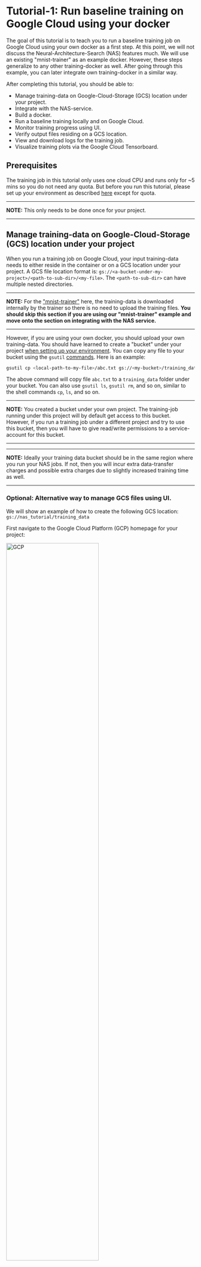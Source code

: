 # **Tutorial-1: Run baseline training on Google Cloud using your docker**

The goal of this tutorial is to teach you to run a baseline training
job on Google Cloud using your own docker as a first step. At
this point, we will not discuss the
 Neural-Architecture-Search (NAS) features much. We will use an existing
"mnist-trainer" as an example docker. However, these steps generalize to any
other training-docker as well. After going through this example,
you can later integrate own training-docker in a similar way.

After completing this tutorial, you should be able to:

-   Manage training-data on Google-Cloud-Storage (GCS) location under your
    project.
-   Integrate with the NAS-service.
-   Build a docker.
-   Run a baseline training locally and on Google Cloud.
-   Monitor training progress using UI.
-   Verify output files residing on a GCS location.
-   View and download logs for the training job.
-   Visualize training plots via the Google Cloud Tensorboard.

## Prerequisites

The training job in this tutorial only uses one cloud CPU and runs only
for ~5 mins so you do not need any quota.
But before you run this tutorial, please set up your environment as described
[here](https://cloud.google.com/vertex-ai/docs/training/neural-architecture-search/environment-setup)
except for quota.

---
**NOTE:** This only needs to be done once for your project.

---

## Manage training-data on Google-Cloud-Storage (GCS) location under your project

When you run a training job on Google Cloud, your input training-data needs
to either reside in the container or
on a GCS location under your project. A GCS file location format is:
`gs://<a-bucket-under-my-project>/<path-to-sub-dir>/<my-file>`.
The `<path-to-sub-dir>` can have multiple nested directories.

---
**NOTE:** For the ["mnist-trainer"](https://github.com/google/vertex-ai-nas/blob/main/third_party/tutorial/mnist_train.py)
here, the training-data is downloaded
internally by the trainer so there is no need to upload the training files.
**You should skip this section if you are using our "mnist-trainer" example
and move onto the section on integrating with the NAS service.**

---

However, if you are using your own docker, you should upload your own
training-data. You should have learned to create a "bucket" under your
project [when setting up your environment](https://cloud.google.com/vertex-ai/docs/training/neural-architecture-search/environment-setup#set-up-cloud-storage).
You can copy any file to your bucket using the `gsutil`
[commands](https://cloud.google.com/storage/docs/quickstart-gsutil).
Here is an example:

```sh
gsutil cp <local-path-to-my-file>/abc.txt gs://<my-bucket>/training_data/
```

The above command will copy file `abc.txt` to a `training_data` folder
under your bucket. You can also use `gsutil ls`, `gsutil rm`, and so on,
similar to the shell commands `cp`, `ls`, and so on.

---
**NOTE:** You created a bucket under your own project. The training-job running
under this project will by default get access to this bucket. However, if you
run a training job under a different project and try to use this bucket,
then you will have to give
read/write permissions to a service-account for this bucket.

---

---
**NOTE:** Ideally your training data bucket should be in the same
region where you run your NAS jobs. If not, then you will incur
extra data-transfer charges and possible extra charges due to
slightly increased training time as well.

---

### Optional: Alternative way to manage GCS files using UI.

We will show an example of how to create the
following GCS location: `gs://nas_tutorial/training_data`

First navigate to the Google Cloud Platform (GCP) homepage for your project:

<img src="images/gcp.png" alt="GCP" width="70%"/>

In the search-box, type "storage" and
then click on "Browser" in the drop-down options. This should take you to the
storage-browser for your project:

<img src="images/gcp_storage.png" alt="GCP Storage" width="70%"/>

Click on "CREATE BUCKET" and type
`nas_tutorial` as the "bucket-name":

<img src="images/create_bucket.png" alt="Create Bucket" width="70%"/>

Choose default options for the rest of the
settings and then finish creating the bucket by clicking "CREATE". This should
take you to the bucket-browser:

<img src="images/create_folder.png" alt="Create Directory" width="70%"/>

Here, you should click on "CREATE FOLDER" and create a folder named
`training_data`.

## Integrate with the NAS service

We will start with a simple "mnist-trainer" code: [`mnist_train.py`](https://github.com/google/vertex-ai-nas/blob/main/third_party/tutorial/mnist_train.py) and will modify it to
integrate with the NAS-service. The final modified file after this tutorial is
`tutorial1_mnist_search.py`. You can use these changes as an example
when using your own trainer code.

1.  Ingest mandatory flags from the NAS-Service.

    The NAS-service will send some mandatory arguments to your trainer via
    flags. You will add the following flags to your trainer to support this.

    ```py
    # Nas-service related flags.
    parser.add_argument(
        '--nas_params_str', type=str, help='Nas args serialized in JSON string.')
    # NOTE: Although this flag is injected as "job-dir", it is consumed
    # in the code as "argv.job_dir" instead of the hyphen.
    parser.add_argument(
        '--job-dir', type=str, default='tmp', help='Job output directory.')
    parser.add_argument(
        '--retrain_search_job_dir',
        type=str,
        help='The job dir of the NAS search job to retrain.')
    parser.add_argument(
        '--retrain_search_job_trials',
        type=str,
        help='A list of trial IDs of the NAS search job to retrain, '
        'separated by comma.')
    ```
    **For now, we will not go into details of these flags because we just want
    to run a baseline training. We will only use them as placeholders.**
    However, the `job-dir` flag is important for this tutorial because
    it will be used as the output-directory for this training-job.

    ---
    **NOTE:** Although the flag is declared as `job-dir`, it is used eventually as
    `job_dir` in the code. This is as intended. This happens because
    ["argparse" library converts the hyphen to underscore](https://docs.python.org/dev/library/argparse.html#dest).

    ---

    This directory will be a GCS
    location when the job runs on Google Cloud. The Vertex Neural Architecture
    Search service sets the value of this GCS location as an
    environment variable. If this environment variable is set, then
    we will override
    the `job-dir` flag to this variable using the `cloud_nas_utils` library:

    ```py
    argv.job_dir = cloud_nas_utils.get_job_dir_from_environment_if_exist(
      current_job_dir=argv.job_dir)
    ```

    The next step will guide you how to
    modify your trainer-code to use this as the output directory.

1.  Modify file I/O to work with the GCS location.

    [GCS-Fuse](https://cloud.google.com/storage/docs/gcs-fuse)
    mounts GCS buckets to the `/gcs/` directory of each
    cloud training node. So to use GCS in a cloud NAS job, you do
    not need to do any additional work except the following minor change:
    the file paths need to be converted from `gs://<bucket>/` to `/gcs/<bucket>`
    before you start training in your trainer code. You can use our helper
    library function in `gcs_path_utils.py` (show in `tutorial1_mnist_search.py`):
    ```py
    # Convert gs:// path to /gcs/ path.
    argv.job_dir = gcs_path_utils.gcs_fuse_path(argv.job_dir)
    ```

    ---
    **NOTE:** Although straightforward and useful for most use cases,
    this approach has the following limitations:
      - When running the training locally, it is recommended to use your
      local test file. Additional steps are needed if you want to access
      GCS buckets during a local run. Read *Accessing GCS during local run*
      for further instructions.
      - GCS-Fuse is not suited for when reader and writer jobs are accessing
      the same file at the same time. For most training jobs, that does not happen.
      If you encounter this scenario, see *Alternatives to GCS-Fuse*.

    ---

    Then create the job-dir by adding the following lines:

    ```py
    # Create job-dir if it does not exist.
    if not os.path.exists(argv.job_dir):
      os.makedirs(argv.job_dir)
    ```

    ---
    **NOTE:** Although the flag is declared as `job-dir`, it is used above as
    `job_dir` in the code. This is as intended. This happens because
    ["argparse" library converts the hyphen to underscore](https://docs.python.org/dev/library/argparse.html#dest).

    ---

    The "mnist-trainer" example does not read training data from GCS or
    write output files to GCS. So we will write a *dummy* output file at the
    end of the training to the job-directory as an example.

    ```py
    # Since this trainer does not write output files, we will save out
    # dummy files here to illustrate GCS file I/O.
    with open(os.path.join(argv.job_dir, 'dummy_output.txt'),
                           'w') as fp:
      fp.write('Finished training.')
    ```

    When using your own trainer code, you can use this example
    to modify your file I/O code to work with GCS.

1.  Report a reward back to the NAS-service.

    The NAS-service expects a reward (such as accuracy) after the training.
    At the end of the training, you can use the following example to report
    a reward back via `metrics_reporter` class.

    ```py
    import metrics_reporter


    # Reporting metrics back to the NAS_service.
    metric_tag = os.environ.get('CLOUD_ML_HP_METRIC_TAG', '')
    if metric_tag:
      nas_metrics_reporter = metrics_reporter.NasMetricsReporter()
      nas_metrics_reporter.report_metrics(
          hyperparameter_metric_tag=metric_tag,
          metric_value=test_acc,
          global_step=argv.num_epochs,
          other_metrics={})
    ```

    For the above example, `test_acc` is the evaluation accuracy and the
    `argv.num_epochs` is the number of epochs. This is mainly a placeholder for
    now since we are not running a full search yet.

1.  Create a docker file for the trainer-code.

    This tutorial assumes that you are familiar with using
    [Docker](https://docs.docker.com/engine/install/ubuntu/). A docker-image
    packages all the code and dependencies required to run your trainer-code
    remotely on Google Cloud.

    We will use
    `tutorial1.Dockerfile` for the "mnist-trainer" here but you can use/create
    your own Dockerfile for your trainer-code. Note that the `ENTRYPOINT` in the
    `tutorial1.Dockerfile` is `tutorial1_mnist_search.py`.


## Build the docker

Next, you will build the docker image using the Dockerfile that was created.
The following shows how to use nas-client (`vertex_nas_cli.py`) to easily build
and push the docker image:

```sh
PROJECT=<Set your project-id>
REGION=<Set region for artifact registry>

# Set a unique docker-id below. A docker image will be overwritten by another
# with the same docker-id when built in local and pushed to remote repository.
# So it's best to add user-name and date to docker-id to avoid accidentally
# overwriting a local or remote docker image.
DATE="$(date '+%Y%m%d_%H%M%S')"
TUTORIAL_DOCKER_ID=${USER}_tutorial1_${DATE}

# NOTE: 'trainer_docker_file' flag is passed the relative path
# to the dockerfile.
python3 vertex_nas_cli.py build --project_id=${PROJECT} \
  --trainer_docker_id=${TUTORIAL_DOCKER_ID} \
  --trainer_docker_file=tutorial/tutorial1.Dockerfile \
  --region=${REGION}
```

---
**NOTE:** You need to re-build the docker-image everytime you change the code.

---

## Run a baseline training locally

Before you run training on the Google Cloud, do a local test run on your machine.
Local testing allows you to debug common issues quickly before launching jobs
on Google Cloud (which would take a few minutes to start).
To reduce debugging time, use local testing to find issues with your data
format or your custom code changes.

### Run training with docker

You can easily run local training with the docker using the nas-client
(`vertex_nas_cli.py`).

The nas-client expects a search-space to launch
the training, so for now you can pass ANY search-space as a placeholder via the
flag `search_space_module` as shown below. We will discuss this more in later
tutorials.

```sh
# You can use any local job-directory.
DATA_DIR=${PWD}/tutorial
JOB_DIR=/tmp/nas_tutorial
rm -r -f ${JOB_DIR} && mkdir ${JOB_DIR}

python3 vertex_nas_cli.py search_in_local --project_id=${PROJECT} \
--trainer_docker_id=${TUTORIAL_DOCKER_ID} \
--region=${REGION} \
--search_space_module=search_spaces.mnasnet_search_space \
--local_data_dir=${DATA_DIR} \
--local_output_dir=${JOB_DIR} \
--search_docker_flags \
dummy_input_file=dummy_input.txt \
dummy_gcs_bucket=gs://cloud-ml-nas-public \
num_epochs=2
```

---
**NOTE:** When using nas-client, the original flags to the docker
can be passed via the `--search_docker_flags`. The `--search_docker_flags`
takes a list of `<flag1>=<val1>` pairs as an input. Here, the
`num_epochs` flag is
not related to the NAS-service and is part of
the original trainer code. These docker-flags should be passed in
explicitly by the user. However, the NAS-service related flags
that you added earlier, such as `nas_params_str`, will be set
automatically by the NAS-service. The user will not pass in those.

---

Nas-client uses the `--local_data_dir` flag to mount the local data directory
to `/test_data` of the docker container. This tutorial example does not use
local data though, it just reads the `dummy_input_file` and prints a sentence:
```
Hello world.
```

After the local training runs, please verify that you can
see the output files in the `JOB_DIR`. For "mnist-trainer", you
should see `dummy_output.txt` file in the output directory.

### Run training with local binary

Another alternative way to run this tutorial locally is asking
`vertex_nas_cli.py` to run the script `tutorial1_mnist_search.py` directly
without building the docker container.

But this way needs you to install required libraries manually. You can enable
a python virtual environment for the local run:

```shell
python3 -m venv --system-site-packages nas_venv
source nas_venv/bin/activate
pip install tensorflow==2.8.0
```

Then run following commands to launch a local test:

```shell
cp tutorial/tutorial1_mnist_search.py .

python3 vertex_nas_cli.py search_in_local \
--search_space_module=search_spaces.mnasnet_search_space \
--run_local_binary=true \
--local_binary=tutorial1_mnist_search.py \
--local_output_dir=${JOB_DIR} \
--local_binary_flags \
num_epochs=2
```

## Run a baseline training on Google Cloud

Now that you have tested the docker run locally, you can launch your job on
Google Cloud. But before you do that, you should create an output GCS bucket
under your project. You should have learnt to create a "bucket" under your
project [when setting up your environment](https://cloud.google.com/vertex-ai/docs/training/neural-architecture-search/environment-setup#set-up-cloud-storage).

Use a bucket-location under your project as the `GCS_ROOT_DIR` below:

```sh

# Choose a bucket for the output directory.
GCS_ROOT_DIR=<gs://output-bucket>
# Set the region to be same as for your bucket. For example, `us-central1`.
REGION=<set the same region as the bucket>

# Setting a unique job-id so that subsequent job-runs
# do not have naming conflict.
DATE="$(date '+%Y%m%d_%H%M%S')"
JOB_NAME="tutorial1_${DATE}"

python3 vertex_nas_cli.py search \
--project_id=${PROJECT} \
--region=${REGION} \
--job_name="${JOB_NAME}" \
--trainer_docker_id=${TUTORIAL_DOCKER_ID} \
--search_space_module=search_spaces.mnasnet_search_space \
--accelerator_type="" \
--nas_target_reward_metric="top_1_accuracy" \
--root_output_dir=${GCS_ROOT_DIR} \
--max_nas_trial=1 \
--max_parallel_nas_trial=1 \
--max_failed_nas_trial=1 \
--search_docker_flags \
num_epochs=2
```

The flag `job_name` sets a name for your job. You have already learnt
about the
`trainer_docker_id`, `search_space_module`, and the docker specific
`num_epochs` flags during the local run. Let
us discuss a bit about the other flags that are used here. The `region`
flag is only needed for the Google Cloud job and it should be the same
as your GCS bucket region. The
`accelerator_type` sets the accelerator-device on Google Cloud to be used
during training. The empty-string selects a CPU device. But for your
docker you can also select a GPU of your choice.
The `nas_target_reward_metric` flag sets the name of the reward sent back to
the NAS-service by the trainer-code. Remember that you used the
`metrics_reporter` class earlier when modifying your trainer-code. The code
contained the line:

```py
metric_tag = os.environ.get('CLOUD_ML_HP_METRIC_TAG', '')
```

The `nas_target_reward_metric` flag that you set here, will be then used
to set the value for the `metric_tag`. This is just a name and will
not affect the functionality in anyway. You are free to choose any
reward-name. The `root_output_dir` sets the output bucket for this
training-job. The actual directory that will be used for output
of your training will be `<root_output_dir>/<dir_name>/nas/search/1` where
`dir_name` is a combination of `job_name` and a time-stamp and `1`
corresponds to the trial-id for your job. You can reuse the bucket
`root_output_dir` for multiple jobs.

---
**NOTE:** The nas-client can spawn many copies of the docker in
parallel using multiple machines. Each trial-instance gets a number 1, 2, ...
as a trial-id. We will discuss this in more detail in a later tutorial.
For this tutorial, you will only spawn one instance of your training-job
by setting `max_nas_trial`, `max_parallel_nas_trial`, and
`max_failed_nas_trial` as 1 for now.

---

## Monitor training progress using UI

When you launch the Google Cloud job using the nas-client,
it should print out the job link as:

```sh
View NAS Search job in the Google Cloud Console at: <cloud job link>
```

The link should take you to the job UI page which looks something like this:

<img src="vertex_images/job_ui_page.png" alt="Job-UI-page" width="70%"/>

On top, you can see your "job-name". The "job-id" is separate
from the "job-name". At the very bottom,
you can see that you ran one trial successfully. The
`top_1_accuracy` reward and `Training step` show the values
returned by the trainer via the `metrics_reporter` class.

If you click on the arrow icon on top-left, then it will show you a
list of all the jobs that you have launched on cloud for your project
*in the same region as your current job*.

By clicking the `VIEW JSON` icon next to the `Training input`
in the middle of the page, you can take a look at all the flags
that were set for this job:

<img src="vertex_images/training_input_ui.png" alt="Training-input-UI" width="70%"/>

This is useful, if you visit a previous job after a while and want to
check the parameters that were set or find out the output job directory.

## Verify output files residing on a GCS location

Please verify that you can
see the output files in the `<job_dir>/nas/search/1`
for your Google Cloud job where '1'
is the trial-id. For "mnist-trainer", you
should see `dummy_output.txt` file in the output directory. An easy way to
inspect the GCS location is to use the `gsutil`
[commands](https://cloud.google.com/storage/docs/quickstart-gsutil):

```sh
jobDir=<job-dir>
gsutil ls ${jobDir}/nas/search/1
```
---
**NOTE:** The `dummy_output.txt` file may be inside a sub-folder
of the trial-dir '1'.

---

## Download trial metrics

You can download trial metrics as a JSON file to local disk using the command:

```sh
python3 vertex_nas_cli.py list_trials \
--project_id=${PROJECT_ID} \
--region=${REGION} \
--job_id=<numeric-job-id> \
--trials_output_file=<path-to-output-file>
```

The saved JSON file should be like:
```
[
    {
        "name": "...",
        "parameters": "...",
        "searchTrial": {
            "id": "1",
            "state": "SUCCEEDED",
            "finalMeasurement": {
                "stepCount": "16634",
                "metrics": [
                    {
                        "metricId": "AP",
                        "value": 0.10061053931713104
                    },
                    {
                        "metricId": "model_flops",
                        "value": 8.852448902
                    }
                ]
            },
            "startTime": "2023-01-08T07:42:18.987767081Z",
            "endTime": "2023-01-08T10:11:18Z"
        }
    }
]
```

---
**NOTE:** Only `SUCCEEDED` trials can be listed in the JSON file.

---

## View logs for the training job

To view the logs for trial-1, click the triple-dot icon at the end of
the trial-id row and then open `View logs` in new tab:

<img src="vertex_images/view_logs_drop_down.png" alt="View-logs-drop-down" width="70%"/>

---
**NOTE:** We use `cloud_nas_utils.setup_logging()` call to
(a) set logging level to INFO and (b) remove duplicate logging
caused by the tensorflow logger.

---

### Do not use logs as the only way to store important information

Although using logs is a convenient way to debug job and record information,
treating it as the only way to store important information is not recommended.
Because according to the [Cloud log retention policy](https://cloud.google.com/logging/quotas#logs_retention_periods),
logs held in the [_Default](https://cloud.google.com/logging/docs/routing/overview#default-bucket)
bucket, like daily training job logs, are retained for 30 days unless custom
configured.

So you are highly recommended to save important job information separately to a
permanent storage like a GCS bucket.

### Download logs for the purpose of sharing for debugging

Sometimes you may need to share the logs with the NAS team for support.
One option is to capture a snapshot of the area of interest. Another option
is to download the logs and then email them.

To download the logs, click the `Actions` icon,
then click `Download logs`, and then choose "JSON" format to save the file:

<img src="images/download_log_drop_down.png" alt="Download-logs-drop-down" width="70%"/>


## Visualize training plots via the Google Cloud Tensorboard

To visualize training plots via tensorboard, you can use Google Cloud shell
to launch the tensorboard. You can click the "command-prompt" icon to open
the Google Cloud shell as shown below:

<img src="vertex_images/cloud_shell_open.png" alt="Cloud-shell" width="70%"/>

The Google Cloud shell should open at the bottom half of the screen. At the
command prompt, use the following command to launch the tensorboard:

```sh
tensorboard --logdir=<gs://path-to-your-job-directory> --port=8080 --load_fast=false
```
---
**NOTE:** If running the command results in a TypeError related to protobuf package, you may need to run the following command as a temporary workaround in the Google Cloud Shell before launching tensorboard.
```sh
pip install protobuf==3.20.*
```

---

Once the command runs (You may have to click `Authorize` if prompted),
click on the web-preview icon and then click on
the `Preview on port 8080` to see the tensorboard plots:

<img src="images/open_tensorboard.png" alt="Open-tensorboard" width="70%"/>

---
**NOTE:** If you did not specify a port or used a different port number,
then you will have to click on `Change port` to use the correct port number.

---

For the mnist-trainer example here, you should see a plot similar to this:

<img src="images/tensorboard.png" alt="Tensorboard" width="70%"/>

## Cancel NAS job

If you want to cancel a NAS job, first go to the job-list UI page by
clicking `Training`:

<img src="vertex_images/back_to_job_list.png" alt="Back-to-job-list" width="70%"/>

Then you can find a cancel button for each job by clicking the kebab menu
(three dots button) of the job:

<img src="vertex_images/cancel_job_ui.png" alt="Cancel-Job-UI" width="70%"/>

## [Advanced] Accessing GCS during local run

If you want to access GCS buckets during local runs, you must modify your
trainer code I/O. You may use any of the options in *Alternatives to GCS-Fuse*.
You may also [mount](https://github.com/GoogleCloudPlatform/gcsfuse/blob/master/docs/mounting.md)
your GCS bucket to the `/gcs` directory, although we do not recommend this approach.

The local docker container requires the credentials of
your account to get authenticated. After you finish
[the setup of your local environment](https://cloud.google.com/vertex-ai/docs/training/neural-architecture-search/environment-setup#local-environment-setup),
`gcloud` generates credentials of your account under the `~/.config/gcloud` folder.
When you run NAS jobs locally with docker, nas-client will mount the `~/.config/gcloud`
folder into the docker for you to acquire the necessary credential to access GCS buckets.
Please see the `run_container_local` function in
[vertex_nas_cli.py](https://github.com/google/vertex-ai-nas/blob/main/vertex_nas_cli.py)
for the implementation.

## [Advanced] Alternatives to GCS-Fuse

If you do not want to use GCS-Fuse, you must modify your trainer code to work
with the GCS location using one of the following options:

1. If your docker uses Tensorflow already, then use the `tf.io.gfile`
  library to interact with GCS. You can find example usage in
  `gcs_utils_using_tf_gfile.py` in `gcs_utils`.

1. If your docker does not use Tensorflow already, then you need not
  install the entire Tensorflow. Just use the lightweight Google Cloud
  Storage client via our `gcs_utils_using_cloud_storage.py` helper file.
